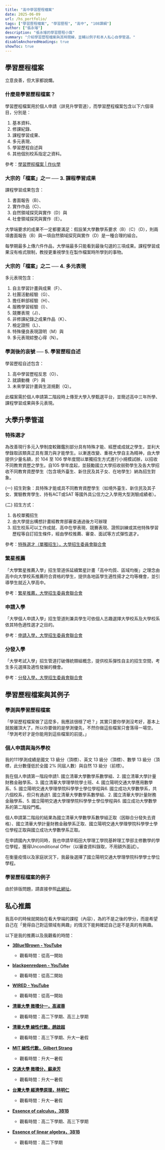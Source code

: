 ```yaml
---
title: "高中學習歷程檔案" 
date: 2025-06-09
url: /hs_portfolio/
tags: ["學習歷程檔案", "學習歷程", "高中", "108課綱"]
author: ["張永璿"]
description: "張永璿的學習歷程小窩" 
summary: "介紹學習歷程檔案與其時間線，並輔以例子和本人私心自學管道。"
disableAnchoredHeadings: true
showToc: true
---
```


## 學習歷程檔案

立意良善，但大家都說爛。

### 什麼是學習歷程檔案？

學習歷程檔案用於個人申請（詳見升學管道），而學習歷程檔案包含以下六個項目，分別是：
1. 基本資料、
2. 修課紀錄、
3. 課程學習成果、
4. 多元表現、
5. 學習歷程自述與
6. 其他個別校系指定之資料。

參考：[學習歷程檔案 | 作伙學](https://reurl.cc/8p2DV7)

### 大宗的「檔案」之一 ── 3. 課程學習成果

課程學習成果包含：
1. 書面報告（B）、
2. 實作作品（C）、
3. 自然領域探究與實作（D）與
4. 社會領域探究與實作（E）。

大學端要求的成果不一定都要滿足：假設某大學數學系要求（B）（C）（D），則兩項書面報告（B）與一項自然領域探究與實作（D）是一種合理的組合。

每學期最多上傳六件作品，大學端最多只能看到最後勾選的三項成果。課程學習成果沒有格式限制，教授更重視學生在製作檔案時所學到的事物。

### 大宗的「檔案」之二 ── 4. 多元表現

多元表現包含：
1. 自主學習計畫與成果（F）、
2. 社團活動經驗（G）、
3. 擔任幹部經驗（H）、
4. 服務學習經驗（I）、
5. 競賽表現（J）、
6. 非修課紀錄之成果作品（K）、
7. 檢定證照（L）、
8. 特殊優良表現證明（M）與
9. 多元表現綜整心得（N）。

### 學測後的哀號 ── 5. 學習歷程自述

學習歷程自述包含：
1. 高中學習歷程反思（O）、
2. 就讀動機（P）與
3. 未來學習計畫與生涯規劃（Q）。

此檔案需於個人申請第二階段時上傳至大學入學甄選平台，並簡述高中三年所學、課程學習成果與多元表現。

## 大學升學管道

### 特殊選才

為改善現行多元入學制度較難鑑別部分具有特殊才能、經歷或成就之學生，並利大學錄取該類真正具有潛力與才能學生。以漸進改變、重視大學自主為精神，由大學提供少量名額，於 104 至 106 學年度間以單獨招生方式進行小規模試辦，以招收不同教育資歷之學生。自105 學年度起，並鼓勵國立大學招收弱勢學生及各大學招收不同教育資歷學生（包含境外臺生、新住民及其子女、在地學生）納為招生對象。

(一) 招生對象：具特殊才能或具不同教育資歷學生（如境外臺生、新住民及其子女、實驗教育學生、持有ACT或SAT 等國外具公信力之入學用大型測驗成績者）。

(二) 招生方式：
1. 各校單獨招生
2. 由大學提出構想計畫經教育部審查通過後方可辦理
3. 招生校系可以工作成就、高中在學表現、競賽表現、證照訓練或其他特殊學習歷程等自訂招生條件，經由學校推薦、審查、面試等方式彈性選才。

參考：[特殊選才（單獨招生），大學招生委員會聯合會](https://www.jbcrc.edu.tw/diverse-admissions/special-talent-admissions/)

### 繁星推薦

「大學繁星推薦入學」招生管道係延續繁星計畫「高中均質、區域均衡」之理念由高中向大學校系推薦符合資格的學生，提供各地區學生適性揚才之均等機會，並引導學生就近入學高中。

參考：[繁星推薦，大學招生委員會聯合會 ](https://www.jbcrc.edu.tw/diverse-admissions/star-plan/)

### 申請入學

「大學個人申請入學」招生管道則兼具學生可依個人志趣選擇大學校系及大學校系依其特色適性選才之目的。

參考：[申請入學，大學招生委員會聯合會 ](https://www.jbcrc.edu.tw/diverse-admissions/apply-for-admission/)

### 分發入學

「大學考試入學」招生管道打破傳統類組概念，提供校系彈性自主的招生空間，考生多元選擇及適性發展的機會。

參考：[分發入學，大學招生委員會聯合會 ](https://www.jbcrc.edu.tw/diverse-admissions/distribute-admissions/)

## 學習歷程檔案與其例子

### 學測與學習歷程檔案

「學習歷程檔案做了這麼多，我應該很穩了吧？」其實只要你學測沒考好，基本上就脫離頂大了。所以你要做的是學測優先，不然你做這些檔案只會落得一場空。
「學測考好才是你能用到這些檔案的前提。」

### 個人申請與海外學校

我的111學測成績是國文 13 級分（頂標）、英文 13 級分（頂標）、數學 13 級分（頂標，此分數僅低於全國 2% 同屆人數）與自然 13 級分（前標）。

我在個人申請第一階段申請1. 國立清華大學數學系數學組、2. 國立清華大學計量財務金融學系、3. 國立清華大學理學院學士班、4. 國立陽明交通大學應用數學系、5. 國立陽明交通大學理學院科學學士學位學程與6. 國立成功大學數學系，共六個校系，但只有通過1. 國立清華大學數學系數學組、2. 國立清華大學計量財務金融學系、5. 國立陽明交通大學理學院科學學士學位學程與6. 國立成功大學數學系的第二階段門檻。

個人申請第二階段的結果為國立清華大學數學系數學組正取（因聯合分發失去資格）、國立清華大學計量財務金融學系正取、國立陽明交通大學理學院科學學士學位學程正取與國立成功大學數學系正取。

在申請國內大學的同時，我也申請早稻田大學理工學院基幹理工學部主修數學的學位學程，獲得Unconditional Offer（以審查資料錄取，不用額外面試）。

在衡量疫情以及家庭狀況下，我最後選擇了國立陽明交通大學理學院科學學士學位學程。

### 學習歷程檔案的例子

由於排版問題，請直接參照[此網址](https://sites.google.com/view/eiken-portfolio/學習歷程檔案與其例子?authuser=0)。

## 私心推薦

我高中的時候就開始在看大學端的課程（內容），為的不是之後的學分，而是希望自己在「覺得自己對這領域有興趣」的情況下能夠確認自己是不是真的有興趣。

以下是我的推薦以及我觀看的時間：

- **[3Blue1Brown - YouTube](https://www.youtube.com/channel/UCYO_jab_esuFRV4b17AJtAw)**
  - 觀看時間：從高一開始

- **[blackpenredpen - YouTube](https://www.youtube.com/c/blackpenredpen)**
  - 觀看時間：從高二開始

- **[WIRED - YouTube](https://www.youtube.com/c/WIRED)**
  - 觀看時間：從高一開始

- **[清華大學 微積分一，高淑蓉](https://reurl.cc/oQxXEQ)**
  - 觀看時間：高二下學期、高三上學期

- **[清華大學 線性代數，趙啟超](https://reurl.cc/eOmaNb)**
  - 觀看時間：高三下學期、升大一暑假

- **[MIT 線性代數，Gilbert Strang](https://reurl.cc/5p2ajV)**
  - 觀看時間：升大一暑假

- **[交通大學 微積分，蘇承芳](https://reurl.cc/NRZDv6)**
  - 觀看時間：升大一暑假

- **[台灣大學 經濟學原理，林明仁](https://reurl.cc/Qb6D0Z)**
  - 觀看時間：升大一暑假

- **[Essence of calculus，3B1B](https://reurl.cc/NRZDzQ)**
  - 觀看時間：高二下學期、高三下學期

- **[Essence of linear algebra，3B1B](https://reurl.cc/5p2a7q)**
  - 觀看時間：高二下學期

<!-- - 自己手打的講義：
  - [MIT OCW 18.100A Real Analysis Fall 2020](https://ocw.mit.edu/courses/18-100a-real-analysis-fall-2020/)
    <iframe src="../static/MIT_18.100A_07111502.pdf" width="100%" height="400px"></iframe>
  - [NYCU OCW Statistics Fall 2011](https://reurl.cc/OGRELR)
    <iframe src="../static/DAM3405 Statistics.pdf" width="100%" height="400px"></iframe> -->

